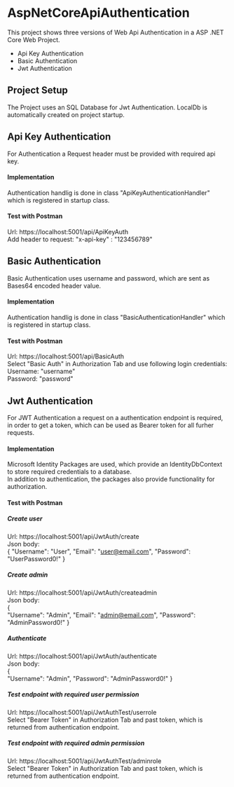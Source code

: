 # AspNetCoreApiAuthentication  

This project shows three versions of Web Api Authentication in a ASP .NET Core Web Project.  
- Api Key Authentication  
- Basic Authentication  
- Jwt Authentication  

## Project Setup  

The Project uses an SQL Database for Jwt Authentication. LocalDb is automatically created on project startup.  

## Api Key Authentication  

For Authentication a Request header must be provided with required api key.  

#### Implementation  
Authentication handlig is done in class "ApiKeyAuthenticationHandler" which is registered in startup class.  

#### Test with Postman  
Url: https://localhost:5001/api/ApiKeyAuth  
Add header to request: "x-api-key" : "123456789"  

## Basic Authentication  

Basic Authentication uses username and password, which are sent as Bases64 encoded header value.  

#### Implementation  
Authentication handlig is done in class "BasicAuthenticationHandler" which is registered in startup class.  

#### Test with Postman  
Url: https://localhost:5001/api/BasicAuth  
Select "Basic Auth" in Authorization Tab and use following login credentials:  
Username: "username"  
Password: "password"  

## Jwt Authentication  

For JWT Authentication a request on a authentication endpoint is required, in order to get a token, 
which can be used as Bearer token for all furher requests.  

#### Implementation  
Microsoft Identity Packages are used, which provide an IdentityDbContext to store required credentials to a database.  
In addition to authentication, the packages also provide functionality for authorization.  

#### Test with Postman  
##### Create user  
Url: https://localhost:5001/api/JwtAuth/create  
Json body:  
{
    "Username": "User",
    "Email": "user@email.com",
    "Password": "UserPassword0!"
}  

##### Create admin  
Url: https://localhost:5001/api/JwtAuth/createadmin  
Json body:  
{  
    "Username": "Admin",
    "Email": "admin@email.com",
    "Password": "AdminPassword0!"
}  

##### Authenticate  
Url: https://localhost:5001/api/JwtAuth/authenticate  
Json body:  
{  
    "Username": "Admin",
    "Password": "AdminPassword0!"
}  

##### Test endpoint with required user permission  
Url: https://localhost:5001/api/JwtAuthTest/userrole  
Select "Bearer Token" in Authorization Tab and past token, which is returned from authentication endpoint.  

##### Test endpoint with required admin permission  
Url: https://localhost:5001/api/JwtAuthTest/adminrole  
Select "Bearer Token" in Authorization Tab and past token, which is returned from authentication endpoint.  

